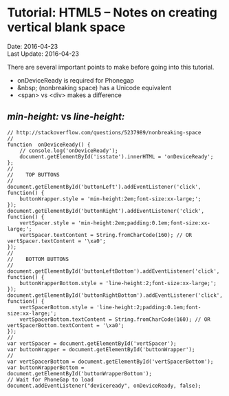 # Tutorial: HTML5 &ndash; Notes on creating vertical blank space  #
Date: 2016-04-23<br>
Last Update: 2016-04-23

There are several important points to make before going into this
tutorial. 

- onDeviceReady is required for Phonegap
- &amp;nbsp; (nonbreaking space) has a Unicode equivalent
- &lt;span&gt; vs &lt;div&gt; makes a difference

## *min-height:* vs *line-height:* ##


    // http://stackoverflow.com/questions/5237989/nonbreaking-space
    //
    function  onDeviceReady() {
        // console.log('onDeviceReady');
        document.getElementById('isstate').innerHTML = 'onDeviceReady';
    };
    //
    //    TOP BUTTONS
    //
    document.getElementById('buttonLeft').addEventListener('click', function() {
        buttonWrapper.style = 'min-height:2em;font-size:xx-large;';
    });
    document.getElementById('buttonRight').addEventListener('click', function() {
        vertSpacer.style = 'min-height:2em;padding:0.1em;font-size:xx-large;';   
        vertSpacer.textContent = String.fromCharCode(160); // OR vertSpacer.textContent = '\xa0';
    });
    //
    //    BOTTOM BUTTONS
    //
    document.getElementById('buttonLeftBottom').addEventListener('click', function() {
        buttonWrapperBottom.style = 'line-height:2;font-size:xx-large;';
    });
    document.getElementById('buttonRightBottom').addEventListener('click', function() {
        vertSpacerBottom.style = 'line-height:2;padding:0.1em;font-size:xx-large;';   
        vertSpacerBottom.textContent = String.fromCharCode(160); // OR vertSpacerBottom.textContent = '\xa0';
    });
    //
    var vertSpacer = document.getElementById('vertSpacer');
    var buttonWrapper = document.getElementById('buttonWrapper');
    //
    var vertSpacerBottom = document.getElementById('vertSpacerBottom');
    var buttonWrapperBottom = document.getElementById('buttonWrapperBottom');
    // Wait for PhoneGap to load
    document.addEventListener("deviceready", onDeviceReady, false);
